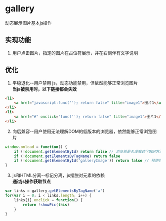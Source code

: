 # gallery
动态展示图片基本js操作

## 实现功能
1. 用户点击图片，指定的图片在占位符展示，并在右侧伴有文字说明

## 优化
1. 平稳退化--用户禁用 js，动态功能禁用，但依然能够正常浏览图片<br>
**当js被禁用时，以下链接都会失效**
```html
<li>
    <a href="javascript:func(''); return false" title="image1">图片1</a>
</li>
<li>
    <a href="#" onclick="func(''); return false" title="image1">图片1</a>
</li>
```

2. 向后兼容--用户使用无法理解DOM的低版本的浏览器，依然能够正常浏览图片
```javascript
window.onload = function() {
    if (!document.getElementById) return false // 浏览器是否理解这个DOM方法
    if (!document.getElementsByTagName) return false
    if (!document.getElementById('galleryImage')) return false // 预防性措施，如果该节点不存在，则结束函数
}
```

3. js和HTML分离--标记分离，js摆脱对元素的依赖<br>
**通过js操作获取节点**
```javascript
var links = gallery.getElementsByTagName('a')
for(var i = 0; i < links.length; i++) {
    links[i].onclick = function() {
        return !showPic(this)
    }
}
```
